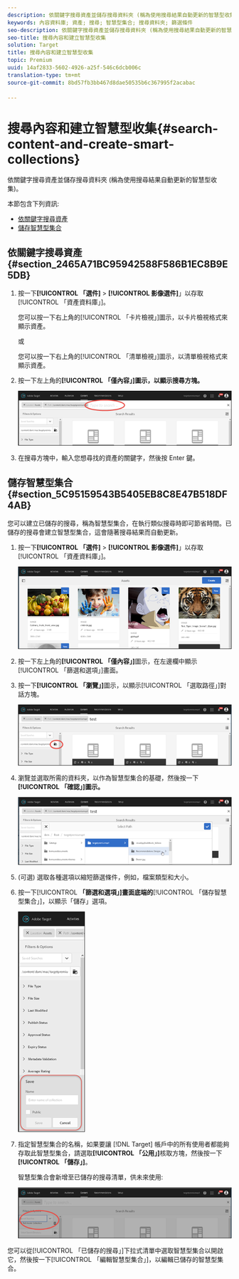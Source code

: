 ```yaml
---
description: 依關鍵字搜尋資產並儲存搜尋資料夾 (稱為使用搜尋結果自動更新的智慧型收集)。
keywords: 內容資料庫; 資產; 搜尋; 智慧型集合; 搜尋資料夾; 篩選條件
seo-description: 依關鍵字搜尋資產並儲存搜尋資料夾 (稱為使用搜尋結果自動更新的智慧型收集)。
seo-title: 搜尋內容和建立智慧型收集
solution: Target
title: 搜尋內容和建立智慧型收集
topic: Premium
uuid: 14af2833-5602-4926-a25f-546c6dcb006c
translation-type: tm+mt
source-git-commit: 8bd57fb3bb467d8dae50535b6c367995f2acabac

---
```



# 搜尋內容和建立智慧型收集{#search-content-and-create-smart-collections}

依關鍵字搜尋資產並儲存搜尋資料夾 (稱為使用搜尋結果自動更新的智慧型收集)。

本節包含下列資訊:

* [依關鍵字搜尋資產](../../c-experiences/c-manage-content/filter-and-search-content.md#section_2465A71BC95942588F586B1EC8B9E5DB)
* [儲存智慧型集合](../../c-experiences/c-manage-content/filter-and-search-content.md#section_5C95159543B5405EB8C8E47B518DF4AB)

## 依關鍵字搜尋資產 {#section_2465A71BC95942588F586B1EC8B9E5DB}

1. 按一下&#x200B;**[!UICONTROL 「選件]** &gt; **[!UICONTROL 影像選件]**」以存取[!UICONTROL 「資產資料庫」]。

   您可以按一下右上角的[!UICONTROL 「卡片檢視」]圖示，以卡片檢視格式來顯示資產。

   或

   您可以按一下右上角的[!UICONTROL 「清單檢視」]圖示，以清單檢視格式來顯示資產。

1. 按一下左上角的&#x200B;**[!UICONTROL 「僅內容」]圖示，以顯示搜尋方塊。**

   ![](assets/search_assets.png)

1. 在搜尋方塊中，輸入您想尋找的資產的關鍵字，然後按 Enter 鍵。

## 儲存智慧型集合 {#section_5C95159543B5405EB8C8E47B518DF4AB}

您可以建立已儲存的搜尋，稱為智慧型集合，在執行類似搜尋時即可節省時間。已儲存的搜尋會建立智慧型集合，這會隨著搜尋結果而自動更新。

1. 按一下&#x200B;**[!UICONTROL 「選件]** &gt; **[!UICONTROL 影像選件]**」以存取[!UICONTROL 「資產資料庫」]。

   ![](assets/content.png)

1. 按一下左上角的&#x200B;**[!UICONTROL 「僅內容」]**&#x200B;圖示，在左邊欄中顯示[!UICONTROL 「篩選和選項」]畫面。
1. 按一下&#x200B;**[!UICONTROL 「瀏覽」]**&#x200B;圖示，以顯示[!UICONTROL 「選取路徑」]對話方塊。

   ![](assets/browse_folders.png)

1. 瀏覽並選取所需的資料夾，以作為智慧型集合的基礎，然後按一下&#x200B;**[!UICONTROL 「確認」]圖示。**

   ![](assets/browse_folders2.png)

1. (可選) 選取各種選項以縮短篩選條件，例如，檔案類型和大小。
1. 按一下[!UICONTROL **「篩選和選項」]畫面底端的**[!UICONTROL 「儲存智慧型集合」]，以顯示「儲存」選項。

   ![](assets/save_smart_collection_options.png)

1. 指定智慧型集合的名稱，如果要讓 [!DNL Target] 帳戶中的所有使用者都能夠存取此智慧型集合，請選取&#x200B;**[!UICONTROL 「公用」]**&#x200B;核取方塊，然後按一下&#x200B;**[!UICONTROL 「儲存」]**。

   智慧型集合會新增至已儲存的搜尋清單，供未來使用:

   ![](assets/saved_smart_collection.png)

您可以從[!UICONTROL 「已儲存的搜尋」]下拉式清單中選取智慧型集合以開啟它，然後按一下[!UICONTROL 「編輯智慧型集合」]，以編輯已儲存的智慧型集合。
